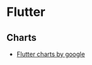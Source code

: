 # Flutter


## Charts 

* [Flutter charts by google](https://google.github.io/charts/flutter/gallery.html)
